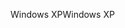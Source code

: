 <span data-ttu-id="2e088-101">Windows XP</span><span class="sxs-lookup"><span data-stu-id="2e088-101">Windows XP</span></span>